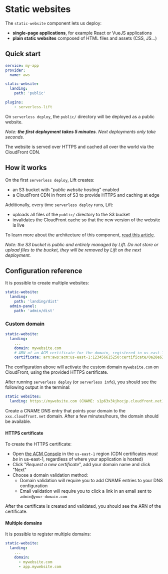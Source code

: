 # Static websites

The `static-website` component lets us deploy:

- **single-page applications**, for example React or VueJS applications
- **plain static websites** composed of HTML files and assets (CSS, JS…)

## Quick start

```yaml
service: my-app
provider:
  name: aws

static-website:
  landing:
    path: 'public'

plugins:
    - serverless-lift
```

On `serverless deploy`, the `public/` directory will be deployed as a public website.

_Note: **the first deployment takes 5 minutes**. Next deployments only take seconds._

The website is served over HTTPS and cached all over the world via the CloudFront CDN.

## How it works

On the first `serverless deploy`, Lift creates:

- an S3 bucket with "_public website hosting_" enabled
- a CloudFront CDN in front of S3 to provide HTTPS and caching at edge

Additionally, every time `serverless deploy` runs, Lift:

- uploads all files of the `public/` directory to the S3 bucket
- invalidates the CloudFront cache so that the new version of the website is live

To learn more about the architecture of this component, [read this article](https://medium.com/serverless-transformation/static-websites-on-aws-designing-lift-1db94574ba3b).

_Note: the S3 bucket is public and entirely managed by Lift. Do not store or upload files to the bucket, they will be removed by Lift on the next deployment._

## Configuration reference

It is possible to create multiple websites:

```yaml
static-website:
  landing:
    path: 'landing/dist'
  admin-panel:
    path: 'admin/dist'
```

### Custom domain

```yaml
static-website:
  landing:
    ...
    domain: mywebsite.com
    # ARN of an ACM certificate for the domain, registered in us-east-1
    certificate: arn:aws:acm:us-east-1:123456615250:certificate/0a28e63d-d3a9-4578-9f8b-14347bfe8123
```

The configuration above will activate the custom domain `mywebsite.com` on CloudFront, using the provided HTTPS certificate.

After running `serverless deploy` (or `serverless info`), you should see the following output in the terminal:

```yaml
static websites:
  landing: https://mywebsite.com (CNAME: s1p63x3kjhocjp.cloudfront.net)
```

Create a CNAME DNS entry that points your domain to the `xxx.cloudfront.net` domain. After a few minutes/hours, the domain should be available.

#### HTTPS certificate

To create the HTTPS certificate:

- Open [the ACM Console](https://console.aws.amazon.com/acm/home?region=us-east-1#/wizard/) in the `us-east-1` region (CDN certificates _must be_ in us-east-1, regardless of where your application is hosted)
- Click "_Request a new certificate_", add your domain name and click "Next"
- Choose a domain validation method:
  - Domain validation will require you to add CNAME entries to your DNS configuration
  - Email validation will require you to click a link in an email sent to `admin@your-domain.com`

After the certificate is created and validated, you should see the ARN of the certificate.

#### Multiple domains

It is possible to register multiple domains:

```yaml
static-website:
  landing:
    ...
    domain:
      - mywebsite.com
      - app.mywebsite.com
```
